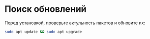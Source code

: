 # Поиск обновлений

Перед установкой, проверьте актульность пакетов и обновите их:
```sh
sudo apt update && sudo apt upgrade
```